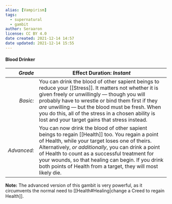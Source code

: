```yaml
---
alias: [Vampirism]
tags:
  - supernatural
  - gambit
author: Seraaron
license: CC BY 4.0
date created: 2021-12-14 14:57
date updated: 2021-12-14 15:55
---
```


#### Blood Drinker

|   _Grade_ | Effect Duration: _Instant_                                                                                                                                                                                                                                                                                                                                                                          |
| ----------: | -------------------------------------------------------------------------------------------------------------------------------------------------------------------------------------------------------------------------------------------------------------------------------------------------------------------------------------------------------------------------------- |
|    _Basic:_ | You can drink the blood of other sapient beings to reduce your [[Stress]]. It matters not whether it is given freely or unwillingly — though you will probably have to wrestle or bind them first if they _are_ unwilling — but the blood must be fresh. When you do this, all of the stress in a chosen ability is lost and your target gains that stress instead.              |
| _Advanced:_ | You can now drink the blood of other sapient beings to regain [[Health]] too. You regain a point of Health, while your target loses one of theirs. Alternatively, _or additionally_, you can drink a point of Health to count as a successful treatment for your wounds, so that healing can begin. If you drink both points of Health from a target, they will most likely die. |

**Note:** The advanced version of this gambit is very powerful, as it circumvents the normal need to [[Health#Healing|change a Creed to regain Health]].
